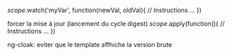 $scope.$watch('myVar', function(newVal, oldVal){
	// Instructions ...
})

forcer la mise à jour (lancement du cycle digest)
$scope.$apply(function(){
	// Instructions ...
})

ng-cloak: eviter que le template affhiche la version brute


